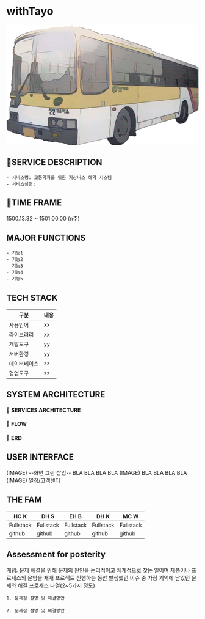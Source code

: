 # **withTayo**

![withTayo Splash](/TayoTest/src/main/webapp/IMG/Bus_real_sketch.png)

## 🚐SERVICE DESCRIPTION

    - 서비스명: 교통약자를 위한 저상버스 예약 시스템
    - 서비스설명:

## 🚌TIME FRAME
1500.13.32 ~ 1501.00.00 (n주)

## MAJOR FUNCTIONS
    - 기능1
    - 기능2
    - 기능3
    - 기능4
    - 기능5

## TECH STACK
|구분  |	내용|
|---|---|
|사용언어| xx	|
|라이브러리| xx	|
|개발도구 	| yy |
|서버환경 	| yy |
|데이터베이스| zz |	
|협업도구 	| zz |

## SYSTEM ARCHITECTURE
#### 📌 SERVICES ARCHITECTURE
#### 📌 FLOW
#### 📌 ERD

## USER INTERFACE
(IMAGE) --화면 그림 삽입--
BLA BLA BLA BLA
(IMAGE)
BLA BLA BLA BLA
(IMAGE)
일정/고객센터

## THE FAM
| HC K |	DH S |	EH B |	DH K |	MC W|
|---| ---|---|---|---|
|Fullstack |	Fullstack |	Fullstack |	Fullstack |	Fullstack|
|github |	github |	github |	github |	github|

## Assessment for posterity
개념: 문제 해결을 위해 문제의 원인을 논리적이고 체계적으로 찾는 일이며 제품이나 프로세스의 운영을 재개 프로젝트 진행하는 동안 발생했던 이슈 중 가장 기억에 남았던 문제와 해결 프로세스 나열(2~5가지 정도)

    1. 문제점 설명 및 해결방안

    2. 문제점 설명 및 해결방안

